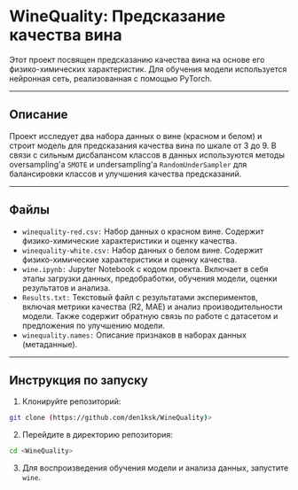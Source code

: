 # WineQuality: Предсказание качества вина

Этот проект посвящен предсказанию качества вина на основе его физико-химических характеристик.  Для обучения модели используется нейронная сеть, реализованная с помощью PyTorch.

---

## Описание

Проект исследует два набора данных о вине (красном и белом) и строит модель для предсказания качества вина по шкале от 3 до 9.  В связи с сильным дисбалансом классов в данных используются методы oversampling'а `SMOTE` и undersampling'а `RandomUnderSampler` для балансировки классов и улучшения качества предсказаний.

---

## Файлы

- `winequality-red.csv:`  Набор данных о красном вине. Содержит физико-химические характеристики и оценку качества.
- `winequality-white.csv:` Набор данных о белом вине.  Содержит физико-химические характеристики и оценку качества.
- `wine.ipynb:` Jupyter Notebook с кодом проекта.  Включает в себя этапы загрузки данных, предобработки, обучения модели, оценки результатов и анализа.
- `Results.txt:`  Текстовый файл с результатами экспериментов, включая метрики качества (R2, MAE) и анализ производительности модели.  Также содержит обратную связь по работе с датасетом и предложения по улучшению модели.
- `winequality.names:`  Описание признаков в наборах данных (метаданные).

---

## Инструкция по запуску

1. Клонируйте репозиторий:
```bash
git clone (https://github.com/den1ksk/WineQuality)>
```

2. Перейдите в директорию репозитория:
```bash
cd <WineQuality>
```

3. Для воспроизведения обучения модели и анализа данных, запустите `wine`.

